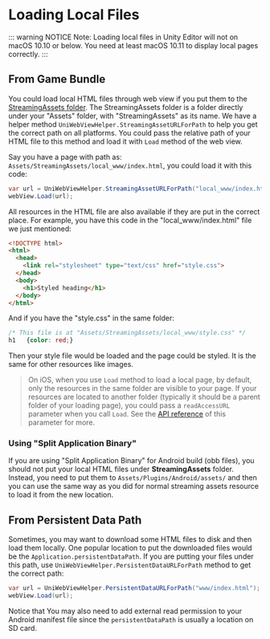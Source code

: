 # Loading Local Files

::: warning NOTICE
Note: Loading local files in Unity Editor will not on macOS 10.10 or below. You need at least macOS 10.11 to display local pages correctly.
:::

## From Game Bundle

You could load local HTML files through web view if you put them to the [StreamingAssets folder](https://docs.unity3d.com/Manual/StreamingAssets.html). The StreamingAssets folder is a folder directly under your "Assets" folder, with "StreamingAssets" as its name. We have a helper method `UniWebViewHelper.StreamingAssetURLForPath` to help you get the correct path on all platforms. You could pass the relative path of your HTML file to this method and load it with `Load` method of the web view.

Say you have a page with path as: `Assets/StreamingAssets/local_www/index.html`, you could load it with this code:

```csharp
var url = UniWebViewHelper.StreamingAssetURLForPath("local_www/index.html");
webView.Load(url);
```

All resources in the HTML file are also available if they are put in the correct place. For example, you have this code in the "local_www/index.html" file we just mentioned:

```html
<!DOCTYPE html>
<html>
  <head>
    <link rel="stylesheet" type="text/css" href="style.css">
  </head>
  <body>
    <h1>Styled heading</h1>
  </body>
</html>
```

And if you have the "style.css" in the same folder:

```css
/* This file is at "Assets/StreamingAssets/local_www/style.css" */
h1   {color: red;}
```

Then your style file would be loaded and the page could be styled. It is the same for other resources like images.

> On iOS, when you use `Load` method to load a local page, by default, only the resources in the same folder are visible to your page.
> If your resources are located to another folder (typically it should be a parent folder of your loading page), you could pass a `readAccessURL`
> parameter when you call `Load`. See the [API reference](https://docs.uniwebview.com/api/#load) of this parameter for more.

### Using "Split Application Binary"

If you are using "Split Application Binary" for Android build (obb files), you should not put your local HTML files under **StreamingAssets** folder. Instead, you need to put them to `Assets/Plugins/Android/assets/` and then you can use the same way as you did for normal streaming assets resource to load it from the new location.

## From Persistent Data Path

Sometimes, you may want to download some HTML files to disk and then load them locally. One popular location to put the downloaded files would be the `Application.persistentDataPath`. If you are putting your files under this path, use `UniWebViewHelper.PersistentDataURLForPath` method to get the correct path:

```csharp
var url = UniWebViewHelper.PersistentDataURLForPath("www/index.html");
webView.Load(url);
```

Notice that You may also need to add external read permission to your Android manifest file since the `persistentDataPath` is usually a location on SD card.
